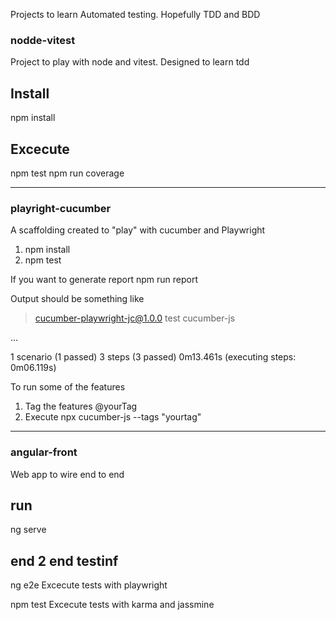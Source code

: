 Projects to learn Automated testing. Hopefully TDD and BDD

### nodde-vitest
Project to play with node and vitest.  Designed to learn tdd

## Install
npm install

## Excecute
npm test
npm run coverage


-------
### playright-cucumber

A scaffolding created to "play" with cucumber and Playwright

1. npm install
2. npm test

If you want to generate report
npm run report

Output should be something like
> cucumber-playwright-jc@1.0.0 test
> cucumber-js

...

1 scenario (1 passed)
3 steps (3 passed)
0m13.461s (executing steps: 0m06.119s)

To run some of the features

1. Tag the features @yourTag
2. Execute npx cucumber-js --tags "yourtag" 



----
### angular-front
Web app to wire end to end

## run
ng serve

## end 2 end testinf
ng e2e 
Excecute  tests with playwright

npm test
Excecute tests with karma and jassmine